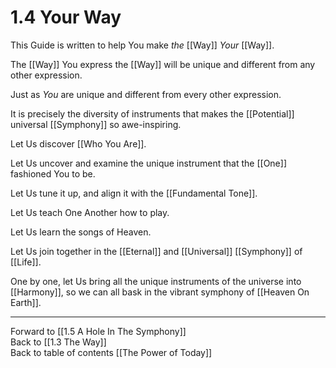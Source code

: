 # 1.4 Your Way

This Guide is written to help You make _the_ [[Way]] _Your_ [[Way]]. 

The [[Way]] You express the [[Way]] will be unique and different from any other expression. 

Just as _You_ are unique and different from every other expression.  

It is precisely the diversity of instruments that makes the [[Potential]] universal [[Symphony]] so awe-inspiring. 

Let Us discover [[Who You Are]]. 

Let Us uncover and examine the unique instrument that the  [[One]] fashioned You to be. 

Let Us tune it up, and align it with the [[Fundamental Tone]]. 

Let Us teach One Another how to play. 

Let Us learn the songs of Heaven. 

Let Us join together in the [[Eternal]] and [[Universal]] [[Symphony]] of [[Life]]. 

One by one, let Us bring all the unique instruments of the universe into [[Harmony]], so we can all bask in the vibrant symphony of [[Heaven On Earth]].  

___

Forward to [[1.5 A Hole In The Symphony]]  
Back to [[1.3 The Way]]  
Back to table of contents [[The Power of Today]]  